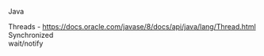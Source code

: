 
Java

Threads - https://docs.oracle.com/javase/8/docs/api/java/lang/Thread.html <br>
Synchronized <br>
wait/notify <br>
